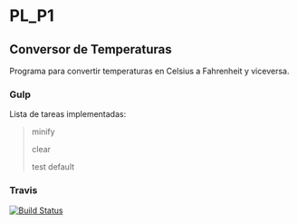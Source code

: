 # PL_P1

## Conversor de Temperaturas

Programa para convertir temperaturas en Celsius a Fahrenheit y viceversa.


### Gulp

Lista de tareas implementadas:

> minify
>
> clear
>
> test
> default

### Travis

[![Build Status](https://travis-ci.org/alu0100696455/PL_P1.svg)](https://travis-ci.org/alu0100696455/PL_P1)
